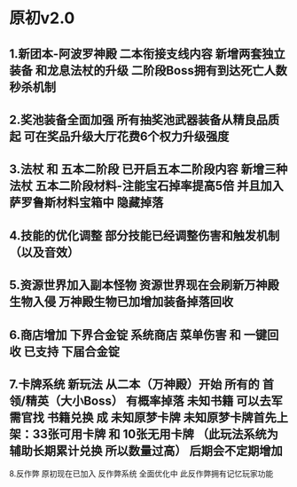# 原初v2.0
1.新团本-阿波罗神殿
二本衔接支线内容
新增两套独立装备
和龙息法杖的升级
二阶段Boss拥有到达死亡人数秒杀机制
-
2.奖池装备全面加强
所有抽奖池武器装备从精良品质起
可在奖品升级大厅花费6个权力升级强度
-
3.法杖 和 五本二阶段
已开启五本二阶段内容
新增三种法杖
五本二阶段材料-注能宝石掉率提高5倍
并且加入萨罗鲁斯材料宝箱中 隐藏掉落
-
4.技能的优化调整
部分技能已经调整伤害和触发机制（以及音效）
-
5.资源世界加入副本怪物
资源世界现在会刷新万神殿生物入侵
万神殿生物已加增加装备掉落回收
-
6.商店增加 下界合金锭
系统商店 菜单伤害 和 一键回收
已支持 下届合金锭
-
7.卡牌系统 新玩法
从二本（万神殿）开始 所有的 首领/精英（大小Boss）
有概率掉落 未知书籍 可以去军需官找 书籍兑换 成 未知原梦卡牌
未知原梦卡牌首先上架：33张可用卡牌 和 10张无用卡牌
（此玩法系统为辅助长期累计兑换 所以数量过高）
后期会不定期增加
-
8.反作弊
原初现在已加入 反作弊系统 全面优化中
此反作弊拥有记忆玩家功能

